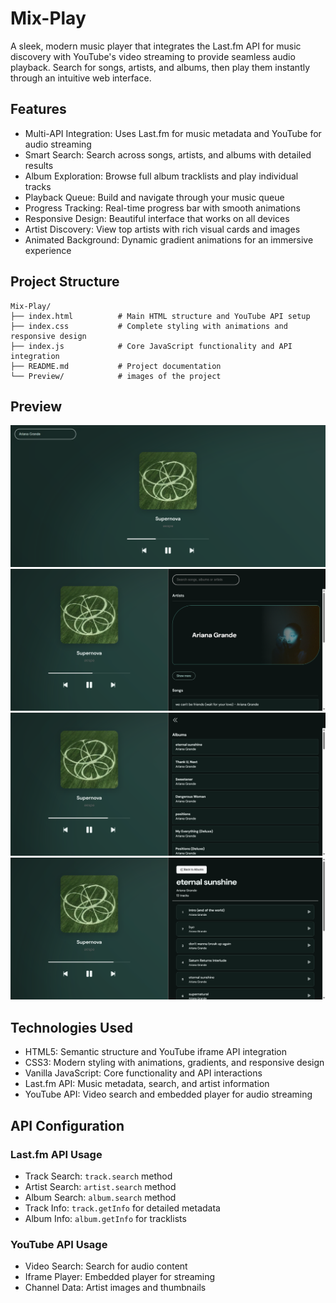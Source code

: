 # Mix-Play
A sleek, modern music player that integrates the Last.fm API for music discovery with YouTube's video streaming to provide seamless audio playback.  Search for songs, artists, and albums, then play them instantly through an intuitive web interface.

## Features

* Multi-API Integration: Uses Last.fm for music metadata and YouTube for audio streaming
* Smart Search: Search across songs, artists, and albums with detailed results
* Album Exploration: Browse full album tracklists and play individual tracks
* Playback Queue: Build and navigate through your music queue
* Progress Tracking: Real-time progress bar with smooth animations
* Responsive Design: Beautiful interface that works on all devices
* Artist Discovery: View top artists with rich visual cards and images
* Animated Background: Dynamic gradient animations for an immersive experience

## Project Structure
```
Mix-Play/
├── index.html          # Main HTML structure and YouTube API setup
├── index.css           # Complete styling with animations and responsive design
├── index.js            # Core JavaScript functionality and API integration
├── README.md           # Project documentation
└── Preview/            # images of the project
```

## Preview

<img src="Preview/one.png"> 
<img src="Preview/two.png"> 
<img src="Preview/three.png"> 
<img src="Preview/four.png"> 

## Technologies Used

* HTML5: Semantic structure and YouTube iframe API integration
* CSS3: Modern styling with animations, gradients, and responsive design
* Vanilla JavaScript: Core functionality and API interactions
* Last.fm API: Music metadata, search, and artist information
* YouTube API: Video search and embedded player for audio streaming

## API Configuration

### Last.fm API Usage
* Track Search: `track.search` method
* Artist Search: `artist.search` method
* Album Search: `album.search` method
* Track Info: `track.getInfo` for detailed metadata
* Album Info: `album.getInfo` for tracklists

### YouTube API Usage
* Video Search: Search for audio content
* Iframe Player: Embedded player for streaming
* Channel Data: Artist images and thumbnails
